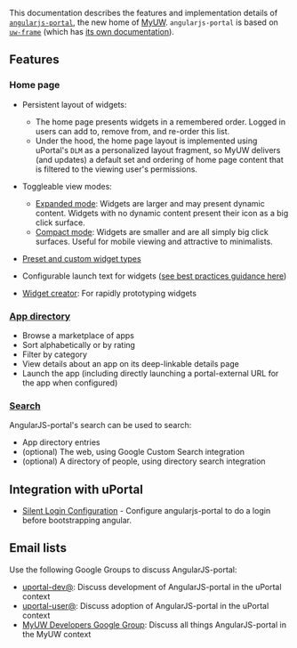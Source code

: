 This documentation describes the features and implementation details of [`angularjs-portal`](https://github.com/UW-Madison-DoIT/angularjs-portal), the new home of [MyUW](https://it.wisc.edu/services/myuw/). `angularjs-portal` is based on [`uw-frame`](https://github.com/UW-Madison-DoIT/uw-frame) (which has [its own documentation](http://uw-madison-doit.github.io/uw-frame/)).

## Features

### Home page

+ Persistent layout of widgets:
    - The home page presents widgets in a remembered order. Logged in users can add to, remove from, and re-order this list.
    - Under the hood, the home page layout is implemented using uPortal's `DLM` as a personalized layout fragment, so MyUW delivers (and updates) a default set and ordering of home page content that is filtered to the viewing user's permissions.

+ Toggleable view modes:
    - [Expanded mode](#/md/expanded): Widgets are larger and may present dynamic content. Widgets with no dynamic content present their icon as a big click surface.
    - [Compact mode](#/md/compact): Widgets are smaller and are all simply big click surfaces. Useful for mobile viewing and attractive to minimalists.
    
+ [Preset and custom widget types](#/md/widgets)
+ Configurable launch text for widgets ([see best practices guidance here](#/md/widget-launch-button))
+ [Widget creator](https://public.my.wisc.edu/web/widget-creator): For rapidly prototyping widgets



### [App directory](#/md/app-directory)

+ Browse a marketplace of apps
+ Sort alphabetically or by rating
+ Filter by category
+ View details about an app on its deep-linkable details page
+ Launch the app (including directly launching a portal-external URL for the app when configured)

### [Search](#/md/search)

AngularJS-portal's search can be used to search:
+ App directory entries
+ (optional) The web, using Google Custom Search integration
+ (optional) A directory of people, using directory search integration

## Integration with uPortal
+ [Silent Login Configuration](#/md/silent-login) - Configure angularjs-portal to do a login before bootstrapping angular.

## Email lists

Use the following Google Groups to discuss AngularJS-portal:

* [uportal-dev@][]: Discuss development of AngularJS-portal in the uPortal context 
* [uportal-user@][]: Discuss adoption of AngularJS-portal in the uPortal context
* [MyUW Developers Google Group][]: Discuss all things AngularJS-portal in the MyUW context

[MyUW Developers Google Group]: https://groups.google.com/forum/#!forum/myuw-developers
[uportal-dev@]: https://groups.google.com/a/apereo.org/forum/#!forum/uportal-dev
[uportal-user@]: https://groups.google.com/a/apereo.org/forum/#!forum/uportal-user
